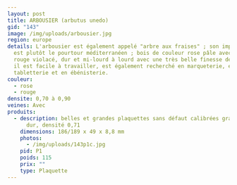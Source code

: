 ```yaml
---
layout: post
title: ARBOUSIER (arbutus unedo)
gid: "143"
image: /img/uploads/arbousier.jpg
region: europe
details: L'arbousier est également appelé "arbre aux fraises" ; son implantation
  est plutôt le pourtour méditerranéen ; bois de couleur rose pâle avec veines
  rouge violacé, dur et mi-lourd à lourd avec une très belle finesse de grain ;
  il est facile à travailler, est également recherché en marqueterie, en
  tabletterie et en ébénisterie.
couleur:
  - rose
  - rouge
densite: 0,70 à 0,90
veines: Avec
produits:
  - description: belles et grandes plaquettes sans défaut calibrées grain 80 - bois
      dur, densité 0,71
    dimensions: 186/189 x 49 x 8,8 mm
    photos:
      - /img/uploads/143p1c.jpg
    pid: P1
    poids: 115
    prix: ""
    type: Plaquette
---
```

